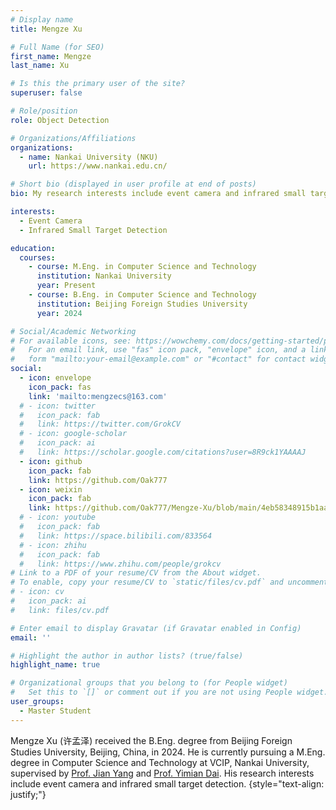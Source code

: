 ```yaml
---
# Display name
title: Mengze Xu

# Full Name (for SEO)
first_name: Mengze
last_name: Xu

# Is this the primary user of the site?
superuser: false

# Role/position
role: Object Detection

# Organizations/Affiliations
organizations:
  - name: Nankai University (NKU)
    url: https://www.nankai.edu.cn/

# Short bio (displayed in user profile at end of posts)
bio: My research interests include event camera and infrared small target detection.

interests:
  - Event Camera
  - Infrared Small Target Detection

education:
  courses:
    - course: M.Eng. in Computer Science and Technology
      institution: Nankai University
      year: Present
    - course: B.Eng. in Computer Science and Technology
      institution: Beijing Foreign Studies University
      year: 2024

# Social/Academic Networking
# For available icons, see: https://wowchemy.com/docs/getting-started/page-builder/#icons
#   For an email link, use "fas" icon pack, "envelope" icon, and a link in the
#   form "mailto:your-email@example.com" or "#contact" for contact widget.
social:
  - icon: envelope
    icon_pack: fas
    link: 'mailto:mengzecs@163.com'
  # - icon: twitter
  #   icon_pack: fab
  #   link: https://twitter.com/GrokCV
  # - icon: google-scholar
  #   icon_pack: ai
  #   link: https://scholar.google.com/citations?user=8R9ck1YAAAAJ
  - icon: github
    icon_pack: fab
    link: https://github.com/Oak777
  - icon: weixin
    icon_pack: fab
    link: https://github.com/Oak777/Mengze-Xu/blob/main/4eb58348915b1aa2015e55caa7ffc213.jpg
  # - icon: youtube
  #   icon_pack: fab
  #   link: https://space.bilibili.com/833564
  # - icon: zhihu
  #   icon_pack: fab
  #   link: https://www.zhihu.com/people/grokcv
# Link to a PDF of your resume/CV from the About widget.
# To enable, copy your resume/CV to `static/files/cv.pdf` and uncomment the lines below.
# - icon: cv
#   icon_pack: ai
#   link: files/cv.pdf

# Enter email to display Gravatar (if Gravatar enabled in Config)
email: ''

# Highlight the author in author lists? (true/false)
highlight_name: true

# Organizational groups that you belong to (for People widget)
#   Set this to `[]` or comment out if you are not using People widget.
user_groups:
  - Master Student
---
```


Mengze Xu (许孟泽) received the B.Eng. degree from Beijing Foreign Studies University, Beijing, China, in 2024. He is currently pursuing a M.Eng. degree in Computer Science and Technology at VCIP, Nankai University, supervised by [Prof. Jian Yang](https://scholar.google.com.hk/citations?user=6CIDtZQAAAAJ&hl=en) and  [Prof. Yimian Dai](https://yimian.grokcv.ai/). His research interests include event camera and infrared small target detection.
{style="text-align: justify;"}

